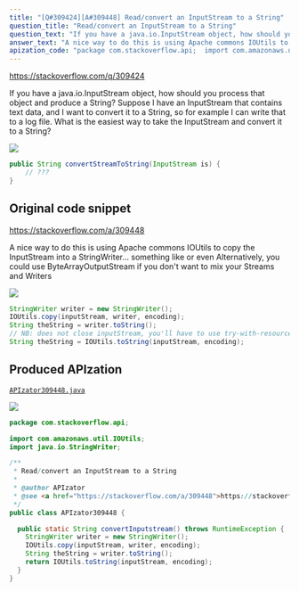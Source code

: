 ```yaml
---
title: "[Q#309424][A#309448] Read/convert an InputStream to a String"
question_title: "Read/convert an InputStream to a String"
question_text: "If you have a java.io.InputStream object, how should you process that object and produce a String? Suppose I have an InputStream that contains text data, and I want to convert it to a String, so for example I can write that to a log file. What is the easiest way to take the InputStream and convert it to a String?"
answer_text: "A nice way to do this is using Apache commons IOUtils to copy the InputStream into a StringWriter... something like or even Alternatively, you could use ByteArrayOutputStream if you don't want to mix your Streams and Writers"
apization_code: "package com.stackoverflow.api;  import com.amazonaws.util.IOUtils; import java.io.StringWriter;  /**  * Read/convert an InputStream to a String  *  * @author APIzator  * @see <a href=\"https://stackoverflow.com/a/309448\">https://stackoverflow.com/a/309448</a>  */ public class APIzator309448 {    public static String convertInputstream() throws RuntimeException {     StringWriter writer = new StringWriter();     IOUtils.copy(inputStream, writer, encoding);     String theString = writer.toString();     return IOUtils.toString(inputStream, encoding);   } }"
---
```


https://stackoverflow.com/q/309424

If you have a java.io.InputStream object, how should you process that object and produce a String?
Suppose I have an InputStream that contains text data, and I want to convert it to a String, so for example I can write that to a log file.
What is the easiest way to take the InputStream and convert it to a String?


<div class="code-logo"><img src="/stackoverflow.png" /></div>

```java
public String convertStreamToString(InputStream is) { 
    // ???
}
```


## Original code snippet

https://stackoverflow.com/a/309448

A nice way to do this is using Apache commons IOUtils to copy the InputStream into a StringWriter... something like
or even
Alternatively, you could use ByteArrayOutputStream if you don&#x27;t want to mix your Streams and Writers

<div class="code-logo"><img src="/stackoverflow.png" /></div>

```java
StringWriter writer = new StringWriter();
IOUtils.copy(inputStream, writer, encoding);
String theString = writer.toString();
// NB: does not close inputStream, you'll have to use try-with-resources for that
String theString = IOUtils.toString(inputStream, encoding);
```

## Produced APIzation

[`APIzator309448.java`](https://github.com/pasqualesalza/apization-temp-data/raw/master/search/APIzator309448.java)

<div class="code-logo"><img src="/apizator.png" /></div>

```java
package com.stackoverflow.api;

import com.amazonaws.util.IOUtils;
import java.io.StringWriter;

/**
 * Read/convert an InputStream to a String
 *
 * @author APIzator
 * @see <a href="https://stackoverflow.com/a/309448">https://stackoverflow.com/a/309448</a>
 */
public class APIzator309448 {

  public static String convertInputstream() throws RuntimeException {
    StringWriter writer = new StringWriter();
    IOUtils.copy(inputStream, writer, encoding);
    String theString = writer.toString();
    return IOUtils.toString(inputStream, encoding);
  }
}

```